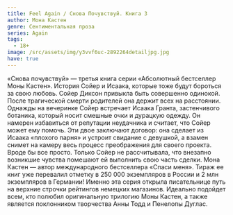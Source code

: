 ```yaml
---
title: Feel Again / Снова Почувствуй. Книга 3
author: Мона Кастен
genre: Сентиментальная проза
series: Again
tags:
  - 18+
image: /src/assets/img/y3vvf6uc-2892264detailjpg.jpg
have: true
---
```

«Снова почувствуй» — третья книга серии «Абсолютный бестселлер Моны Кастен». История Сойер и Исаака, которые тоже будут бороться за свою любовь. Сойер Диксон привыкла быть совершенно одинокой. После трагической смерти родителей она держит всех на расстоянии. Однажды на вечеринке Сойер встречает Исаака Гранта, застенчивого ботаника, который носит смешные очки и дурацкую одежду. Он намерен избавиться от репутации неудачника и считает, что Сойер может ему помочь. Эти двое заключают договор: она сделает из Исаака «плохого парня» и устроит свидание с девушкой, а взамен снимет на камеру весь процесс преображения для своего проекта. Вроде бы все просто. Только Сойер не рассчитывала, что внезапно возникшие чувства помешают ей выполнить свою часть сделки. Мона Кастен — автор международного бестселлера «Спаси меня». Тираж ее книг уже перевалил отметку в 250 000 экземпляров в России и 2 млн экземпляров в Германии! Именно эта серия открыла писательнице путь на верхние строчки рейтингов немецких магазинов. Идеально подойдет всем, кто полюбил оригинальную трилогию Моны Кастен, а также является поклонником творчества Анны Тодд и Пенелопы Дуглас.

